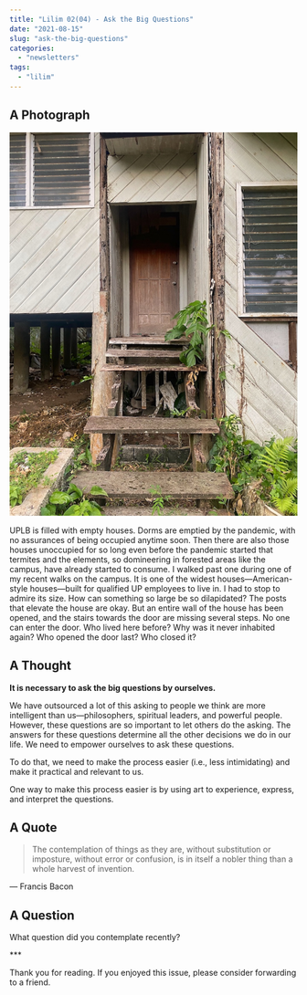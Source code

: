 ```yaml
---
title: "Lilim 02(04) - Ask the Big Questions"
date: "2021-08-15"
slug: "ask-the-big-questions"
categories:
  - "newsletters"
tags:
  - "lilim"
---
```

## A Photograph

![Broken house](images/Broken-house.jpg)

UPLB is filled with empty houses. Dorms are emptied by the pandemic, with no assurances of being occupied anytime soon. Then there are also those houses unoccupied for so long even before the pandemic started that termites and the elements, so domineering in forested areas like the campus, have already started to consume. I walked past one during one of my recent walks on the campus. It is one of the widest houses—American-style houses—built for qualified UP employees to live in. I had to stop to admire its size. How can something so large be so dilapidated? The posts that elevate the house are okay. But an entire wall of the house has been opened, and the stairs towards the door are missing several steps. No one can enter the door. Who lived here before? Why was it never inhabited again? Who opened the door last? Who closed it?

## A Thought

**It is necessary to ask the big questions by ourselves.**

We have outsourced a lot of this asking to people we think are more intelligent than us—philosophers, spiritual leaders, and powerful people. However, these questions are so important to let others do the asking. The answers for these questions determine all the other decisions we do in our life. We need to empower ourselves to ask these questions.

To do that, we need to make the process easier (i.e., less intimidating) and make it practical and relevant to us.

One way to make this process easier is by using art to experience, express, and interpret the questions.

## A Quote

> The contemplation of things as they are, without substitution or imposture, without error or confusion, is in itself a nobler thing than a whole harvest of invention.

— Francis Bacon

## A Question

What question did you contemplate recently?

\***


Thank you for reading. If you enjoyed this issue, please consider forwarding to a friend.
